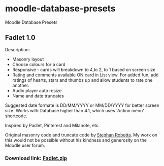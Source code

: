 # moodle-database-presets
Moodle Database Presets

## Fadlet 1.0
Description:
* Masonry layout
* Choose colours for a card
* Responsive - cards will breakdown to 4,to 2, to 1 based on screen size
* Rating and comments available ON card in List view. For added fun, add ratings of hearts, stars and thumbs up and allow students to rate one another.
* Audio player auto resize
* Name and date truncates

Suggested date formate is DD/MM/YYYY or MM/DD/YYYY for better screen size. Works with Database higher than 4.1, which uses 'Action menu' shortcode.

Inspired by Padlet, Pinterest and Milanote, etc.

Original masonry code and truncate code by [Stephan Robotta](https://github.com/srobotta). My work on this would not be possible without his kindness and generosity on the Moodle user forum.

### Download link: [Fadlet.zip](https://github.com/michelledoyle1/moodle-database-presets/raw/main/Fadlet%201.0%20.zip)
